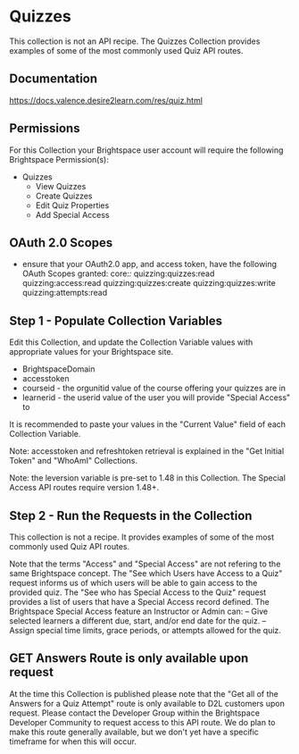 # Quizzes

This collection is not an API recipe. The Quizzes Collection provides examples of some of the most commonly used Quiz API routes.

## Documentation
https://docs.valence.desire2learn.com/res/quiz.html

## Permissions
For this Collection your Brightspace user account will require the following Brightspace Permission(s):
- Quizzes
  - View Quizzes
  - Create Quizzes
  - Edit Quiz Properties
  - Add Special Access

## OAuth 2.0 Scopes
- ensure that your OAuth2.0 app, and access token, have the following OAuth Scopes granted:
core:*:*
quizzing:quizzes:read
quizzing:access:read
quizzing:quizzes:create
quizzing:quizzes:write
quizzing:attempts:read

## Step 1 - Populate Collection Variables

Edit this Collection, and update the Collection Variable values with appropriate values for your Brightspace site.

- BrightspaceDomain
- accesstoken
- courseid - the orgunitid value of the course offering your quizzes are in
- learnerid - the userid value of the user you will provide "Special Access" to

It is recommended to paste your values in the "Current Value" field of each Collection Variable.

Note: accesstoken and refreshtoken retrieval is explained in the "Get Initial Token" and "WhoAmI" Collections.

Note: the leversion variable is pre-set to 1.48 in this Collection. The Special Access API routes require version 1.48+.

## Step 2 - Run the Requests in the Collection

This collection is not a recipe. It provides examples of some of the most commonly used Quiz API routes.

Note that the terms "Access" and "Special Access" are not refering to the same Brightspace concept. The "See which Users have Access to a Quiz" request informs us of which users will be able to gain access to the provided quiz. The "See who has Special Access to the Quiz" request provides a list of users that have a Special Access record defined. The Brightspace Special Access feature an Instructor or Admin can:
– Give selected learners a different due, start, and/or end date for the quiz.
– Assign special time limits, grace periods, or attempts allowed for the quiz.

## GET Answers Route is only available upon request

At the time this Collection is published please note that the "Get all of the Answers for a Quiz Attempt" route is only available to D2L customers upon request. Please contact the Developer Group within the Brightspace Developer Community to request access to this API route. We do plan to make this route generally available, but we don't yet have a specific timeframe for when this will occur.